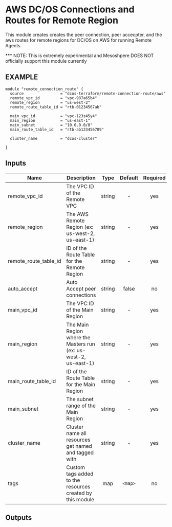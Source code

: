 AWS DC/OS Connections and Routes for Remote Region
============
This module creates creates the peer connection, peer accecpter, and the aws routes for remote regions for DC/OS on AWS for running Remote Agents.

*** NOTE: This is extremely experimental and Mesoshpere DOES NOT officially support this module currently 


EXAMPLE
-------

```hcl
module "remote_connection_route" {
  source                = "dcos-terraform/remote-connection-route/aws"
  remote_vpc_id         = "vpc-987a65b4"
  remote_region         = "us-west-2"
  remote_route_table_id = "rtb-01234567ab"

  main_vpc_id           = "vpc-123z45y4"
  main_region           = "us-east-1"
  main_subnet           = "10.0.0.0/8"
  main_route_table_id   = "rtb-ab123456789"
  
  cluster_name          = "dcos-cluster"
  
}
```

## Inputs
| Name | Description | Type | Default | Required |
|------|-------------|:----:|:-----:|:-----:|
| remote_vpc_id | The VPC ID of the Remote VPC | string | - | yes |
| remote_region| The AWS Remote Region (ex: us-west-2, us-east-1) | string | - | yes |
| remote_route_table_id | ID of the Route Table for the Remote Region | string | - | yes |
| auto_accept | Auto Accept peer connections | string | false | no |
| main_vpc_id | The VPC ID of the Main Region | string | - | yes |
| main_region | The Main Region where the Masters run (ex: us-west-2, us-east-1) | string | - | yes |
| main_route_table_id | ID of the Route Table for the Main Region | string | - | yes |
| main_subnet | The subnet range of the Main Region | string | - | yes |
| cluster_name | Cluster name all resources get named and tagged with | string | - | yes |
| tags | Custom tags added to the resources created by this module | map | `<map>` | no |


## Outputs